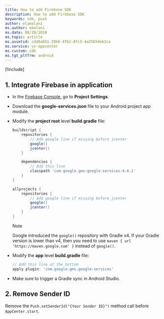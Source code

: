 ```yaml
---
title: How to add Firebase SDK
description: How to add Firebase SDK
keywords: sdk, push
author: elamalani
ms.author: emalani
ms.date: 08/28/2018
ms.topic: article
ms.assetid: cdd0a651-29b6-4fb2-8fc5-4a25b54eb2ca
ms.service: vs-appcenter
ms.custom: sdk
ms.tgt_pltfrm: android
---
```


[!include[](introduction-android.md)]

## 1. Integrate Firebase in application

- In the [Firebase Console](https://console.firebase.google.com), go to **Project Settings**.
- Download the **google-services.json** file to your Android project app module.
- Modify the **project root** level **build.gradle** file:

    ```groovy
    buildscript {
        repositories {
            // Add google line if missing before jcenter
            google()
            jcenter()
        }

        dependencies {
            // Add this line
            classpath 'com.google.gms:google-services:4.0.1'
        }
    }

    allprojects {
        repositories {
            // Add google line if missing before jcenter
            google()
            jcenter()
        }
    }
    ```

    > [!NOTE]
    > Google introduced the `google()` repository with Gradle v4. If your Gradle version is lower than v4, then you need to use `maven { url 'https://maven.google.com' }` instead of `google()`.

- Modify the **app** level **build.gradle** file:

    ```groovy
    // Add this line at the bottom
    apply plugin: 'com.google.gms.google-services'
    ```

- Make sure to trigger a Gradle sync in Android Studio.

## 2. Remove Sender ID

Remove the `Push.setSenderId("{Your Sender ID}")` method call before `AppCenter.start`.
